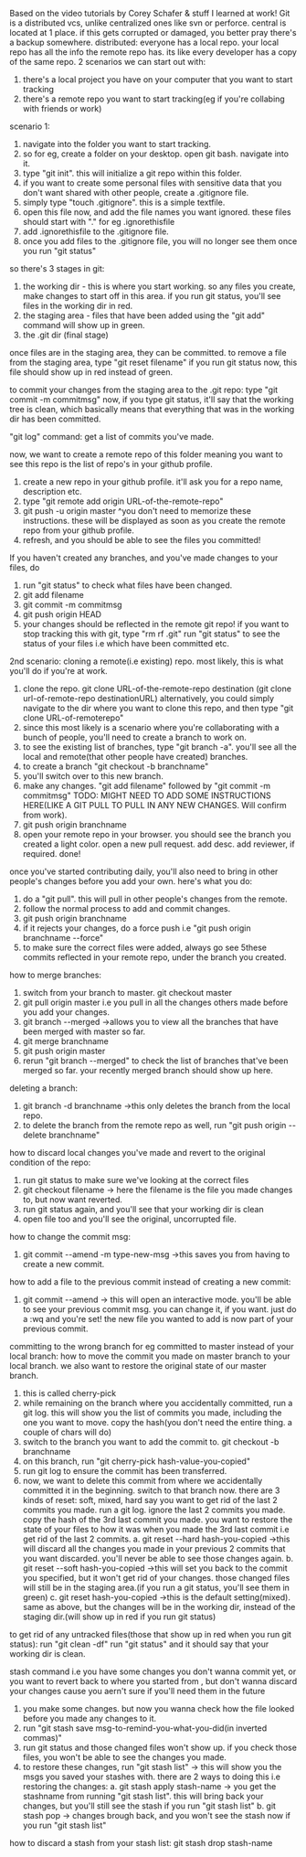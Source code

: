 Based on the video tutorials by Corey Schafer & stuff I learned at work!
Git is a distributed vcs, unlike centralized ones like svn or perforce.
central is located at 1 place. if this gets corrupted or damaged, you better pray there's a backup somewhere.
distributed: everyone has a local repo. your local repo has all the info the remote repo has.
its like every developer has a copy of the same repo.
2 scenarios we can start out with:
1. there's a local project you have on your computer that you want to start tracking
2. there's a remote repo you want to start tracking(eg if you're collabing with friends or work)

scenario 1:
1. navigate into the folder you want to start tracking.
2. so for eg, create a folder on your desktop. open git bash. navigate into it.
3. type "git init". this will initialize a git repo within this folder.
4. if you want to create some personal files with sensitive data that you don't want shared with other people, create a .gitignore file.
5. simply type "touch .gitignore". this is a simple textfile.
6. open this file now, and add the file names you want ignored. these files should start with "." for eg .ignorethisfile
7. add .ignorethisfile to the .gitignore file.
8. once you add files to the .gitignore file, you will no longer see them once you run "git status"

so there's 3 stages in git:
1. the working dir - this is where you start working. so any files you create, make changes to start off in this area. if you run git status, you'll see files in the working dir in red.
2. the staging area - files that have been added using the "git add" command will show up in green.
3. the .git dir (final stage)

once files are in the staging area, they can be committed.
to remove a file from the staging area, type "git reset filename"
if you run git status now, this file should show up in red instead of green.

to commit your changes from the staging area to the .git repo:
type "git commit -m commitmsg"
now, if you type git status, it'll say that the working tree is clean, which basically means that everything that was in the working dir has been committed.

"git log" command: get a list of commits you've made.

now, we want to create a remote repo of this folder meaning you want to see this repo is the list of repo's in your github profile.
1. create a new repo in your github profile. it'll ask you for a repo name, description etc.
2. type "git remote add origin URL-of-the-remote-repo"
3. git push -u origin master
^you don't need to memorize these instructions. these will be displayed as soon as you create the remote repo from your github profile.
4. refresh, and you should be able to see the files you committed!

If you haven't created any branches, and you've made changes to your files, do
1. run "git status" to check what files have been changed.
2. git add filename
3. git commit -m commitmsg
4. git push origin HEAD
5. your changes should be reflected in the remote git repo!
if you want to stop tracking this with git, type "rm rf .git"
run "git status" to see the status of your files i.e which have been committed etc.


2nd scenario: cloning a remote(i.e existing) repo. most likely, this is what you'll do if you're at work.
1. clone the repo. git clone URL-of-the-remote-repo destination (git clone url-of-remote-repo destinationURL)
alternatively, you could simply navigate to the dir where you want to clone this repo, and then type "git clone URL-of-remoterepo"
2. since this most likely is a scenario where you're collaborating with a bunch of people, you'll need to create a branch to work on.
3. to see the existing list of branches, type "git branch -a". you'll see all the local and remote(that other people have created) branches.
4. to create a branch "git checkout -b branchname"
5. you'll switch over to this new branch.
6. make any changes. "git add filename" followed by "git commit -m commitmsg"
TODO: MIGHT NEED TO ADD SOME INSTRUCTIONS HERE(LIKE A GIT PULL TO PULL IN ANY NEW CHANGES. Will confirm from work).
7. git push origin branchname
8. open your remote repo in your browser. you should see the branch you created a light color. open a new pull request. add desc. add reviewer, if required. done!


once you've started contributing daily, you'll also need to bring in other people's changes before you add your own. here's what you do:
1. do a "git pull". this will pull in other people's changes from the remote.
2. follow the normal process to add and commit changes.
3. git push origin branchname
4. if it rejects your changes, do a force push i.e "git push origin branchname --force"
5. to make sure the correct files were added, always go see 5these commits reflected in your remote repo, under the branch you created.

how to merge branches:
1. switch from your branch to master. git checkout master
2. git pull origin master i.e you pull in all the changes others made before you add your changes.
3. git branch --merged ->allows you to view all the branches that have been merged with master so far.
4. git merge branchname
5. git push origin master
6. rerun "git branch --merged" to check the list of branches that've been merged so far. your recently merged branch should show up here.

deleting a branch:
1. git branch -d branchname ->this only deletes the branch from the local repo.
2. to delete the branch from the remote repo as well, run "git push origin --delete branchname"

how to discard local changes you've made and revert to the original condition of the repo:
1. run git status to make sure we've looking at the correct files
2. git checkout filename -> here the filename is the file you made changes to, but now want reverted.
3. run git status again, and you'll see that your working dir is clean
4. open file too and you'll see the original, uncorrupted file.

how to change the commit msg:
1. git commit --amend -m type-new-msg ->this saves you from having to create a new commit.

how to add a file to the previous commit instead of creating a new commit:
1. git commit --amend -> this will open an interactive mode. you'll be able to see your previous commit msg. you can change it, if you want. just do a :wq and you're set!
the new file you wanted to add is now part of your previous commit.

committing to the wrong branch for eg committed to master instead of your local branch:
how to move the commit you made on master branch to your local branch. we also want to restore the original state of our master branch.
1. this is called cherry-pick
2. while remaining on the branch where you accidentally committed, run a git log. this will show you the list of commits you made, including the one you want to move. copy the hash(you don't need the entire thing. a couple of chars will do)
3. switch to the branch you want to add the commit to. git checkout -b branchname
4. on this branch, run "git cherry-pick hash-value-you-copied"
5. run git log to ensure the commit has been transferred.
6. now, we want to delete this commit from where we accidentally committed it in the beginning. switch to that branch now.
there are 3 kinds of reset: soft, mixed, hard
say you want to get rid of the last 2 commits you made.
run a git log.
ignore the last 2 commits you made.
copy the hash of the 3rd last commit you made. you want to restore the state of your files to how it was when you made the 3rd last commit i.e get rid of the last 2 commits.
a. git reset --hard hash-you-copied ->this will discard all the changes you made in your previous 2 commits that you want discarded. you'll never be able to see those changes again.
b. git reset --soft hash-you-copied ->this will set you back to the commit you specified, but it won't get rid of your changes. those changed files will still be in the staging area.(if you run a git status, you'll see them in green)
c. git reset hash-you-copied ->this is the default setting(mixed). same as above, but the changes will be in the working dir, instead of the staging dir.(will show up in red if you run git status)

to get rid of any untracked files(those that show up in red when you run git status):
run "git clean -df"
run "git status" and it should say that your working dir is clean.

stash command i.e you have some changes you don't wanna commit yet, or you want to revert back to where you started from , but don't wanna discard your changes cause you aern't sure if you'll need them in the future
1. you make some changes. but now you wanna check how the file looked before you made any changes to it.
2. run "git stash save msg-to-remind-you-what-you-did(in inverted commas)"
3. run git status and those changed files won't show up. if you check those files, you won't be able to see the changes you made.
4. to restore these changes, run "git stash list" -> this will show you the msgs you saved your stashes with.
there are 2 ways to doing this i.e restoring the changes:
a. git stash apply stash-name -> you get the stashname from running "git stash list". this will bring back your changes, but you'll still see the stash if you run "git stash list"
b. git stash pop -> changes brough back, and you won't see the stash now if you run "git stash list"

how to discard a stash from your stash list:
git stash drop stash-name


